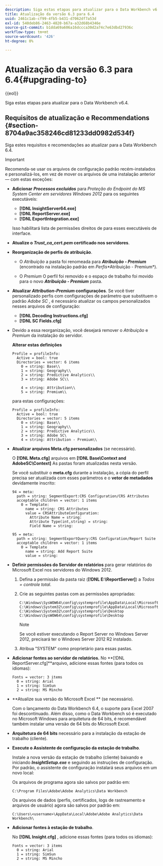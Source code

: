 ```yaml
---
description: Siga estas etapas para atualizar para o Data Workbench v6.4.
title: Atualização da versão 6.3 para 6.4
uuid: 2461c1ab-cf99-4fb5-b431-d7062df7a53d
exl-id: 540deb86-2463-4820-b67a-a32d68b4346e
source-git-commit: b1dda69a606a16dccca30d2a74c7e63dbd27936c
workflow-type: tm+mt
source-wordcount: '426'
ht-degree: 0%

---
```


# Atualização da versão 6.3 para 6.4{#upgrading-to}

{{eol}}

Siga estas etapas para atualizar para o Data Workbench v6.4.

## Requisitos de atualização e Recommendations {#section-8704a9ac358246cd81233dd0982d534f}

Siga estes requisitos e recomendações ao atualizar para a Data Workbench 6.4.

>[!IMPORTANT]
>
>Recomenda-se usar os arquivos de configuração padrão recém-instalados e personalizá-los, em vez de mover os arquivos de uma instalação anterior — com estas exceções:

* **Adicionar** ***Processos excluídos*** para *Proteção do Endpoint do MS System Center em servidores Windows 2012* para os seguintes executáveis:

   * **[!DNL InsightServer64.exe]**
   * **[!DNL ReportServer.exe]**
   * **[!DNL ExportIntegration.exe]**

   Isso habilitará lista de permissões direitos de  para esses executáveis de interface.

* **Atualize o *Trust_ca_cert.pem* certificado nos servidores**.
* **Reorganização de perfis de atribuição**.

   * O *Atribuição* a pasta foi renomeada para ***Atribuição - Premium*** (encontrado na instalação padrão em *Perfis*\*Atribuição - Premium*).

   * O *Premium* O perfil foi removido e o espaço de trabalho foi movido para o novo ***Atribuição - Premium*** pasta.

* **Atualizar *Attribution-Premium* configurações**. Se você tiver personalizado perfis com configurações de parâmetro que substituem o padrão *Adobe SC* , é necessário atualizar os campos personalizados nesses arquivos de configuração:

   * **[!DNL Decoding Instructions.cfg]**
   * **[!DNL SC Fields.cfg]**

* Devido a essa reorganização, você desejará remover o *Atribuição* e *Premium* da instalação do servidor.

   **Alterar estas definições**

   ```
   Profile = profileInfo:  
     Active = bool: true 
     Directories = vector: 6 items 
       0 = string: Base\\ 
       1 = string: Geography\\ 
       2 = string: Predictive Analytics\\ 
       3 = string: Adobe SC\\ 
   
       4 = string: Attribution\\ 
       5 = string: Premium\\
   ```

   para estas configurações:

   ```
   Profile = profileInfo:  
     Active = bool: true 
     Directories = vector: 5 items 
       0 = string: Base\\ 
       1 = string: Geography\\ 
       2 = string: Predictive Analytics\\ 
       3 = string: Adobe SC\
       4 = string: Attribution - Premium\\
   ```

* **Atualizar arquivos Meta.cfg personalizados** (se necessário).

   O **[!DNL Meta.cfg]** arquivos em **[!DNL Base\Context and AdobeSC\Context]** As pastas foram atualizadas nesta versão.

   Se você substituir o **meta.cfg** durante a instalação, a cópia do perfil precisa ser atualizada com esses parâmetros e o **vetor de metadados** devidamente inscrito:

   ```
   94 = meta: 
     path = string: SegmentExport:CRS Configuration/CRS Attributes 
     acceptable children = vector: 1 items 
       0 = Template: 
         name = string: CRS Attributes 
         value = CRSAttributeConfiguration: 
           Attribute Name = string: 
           Attribute Type(int,string) = string: 
           Field Name = string: 
   
   95 = meta: 
     path = string: SegmentExportQuery:CRS Configuration/Report Suite 
     acceptable children = vector: 1 items 
       0 = Template 
         name = string: Add Report Suite 
         value = string:
   ```

* **Definir permissões do Servidor de relatórios** para gerar relatórios do Microsoft Excel nos servidores do Windows 2012.

   1. Defina a permissão da pasta raiz (**[!DNL E:\ReportServer\]**) a *Todos = controle total*.

   1. Crie as seguintes pastas com as permissões apropriadas:

      ```
      C:\Windows\SysWOW64\config\systemprofile\AppData\Local\Microsoft\Windows\INetCac‌he 
      C:\Windows\System32\config\systemprofile\AppData\Local\Microsoft\Windows\INetCac‌he 
      C:\Windows\System32\config\systemprofile\Desktop 
      C:\Windows\SysWOW64\config\systemprofile\Desktop
      ```

      >[!NOTE]
      >
      >Se você estiver executando o Report Server no Windows Server 2012, precisará ter o Windows Server 2012 R2 instalado.

   1. Atribua &quot;SYSTEM&quot; como proprietário para essas pastas.

* **Adicionar fontes ao servidor de relatórios.** No **[!DNL ReportServer.cfg]**arquivo, adicione essas fontes (para todos os idiomas):

   ```
   Fonts = vector: 3 items 
     0 = string: Arial 
     1 = string: SimSun 
     2 = string: MS Mincho
   ```

* **Atualize sua versão do Microsoft Excel ** (se necessário).

   Com o lançamento do Data Workbench 6.4, o suporte para Excel 2007 foi descontinuado. Além disso, como o Data Workbench só é executado no Microsoft Windows para arquitetura de 64 bits, é recomendável também instalar uma versão de 64 bits do Microsoft Excel.

* **Arquitetura de 64 bits** necessário para a instalação da estação de trabalho (cliente).
* **Execute o Assistente de configuração da estação de trabalho**.

   Instale a nova versão da estação de trabalho (cliente) baixando e iniciando ***InsightSetup.exe*** e seguindo as instruções de configuração. Por padrão, o assistente de configuração instalará seus arquivos em um novo local:

   Os arquivos de programa agora são salvos por padrão em:

   ```
   C:\Program Files\Adobe\Adobe Analytics\Data Workbench
   ```

   Os arquivos de dados (perfis, certificados, logs de rastreamento e arquivos de usuário) agora são salvos por padrão em:

   ```
   C:\Users\<username>\AppData\Local\Adobe\Adobe Analytics\Data Workbench\
   ```

* **Adicionar fontes à estação de trabalho**.

   No **[!DNL Insight.cfg]** , adicione essas fontes (para todos os idiomas):

   ```
   Fonts = vector: 3 items 
     0 = string: Arial 
     1 = string: SimSun 
     2 = string: MS Mincho
   ```
